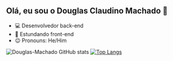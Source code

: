 ## Olá, eu sou o Douglas Claudino Machado 👋

- 💻 Desenvolvedor back-end
- 📖 Estundando front-end
- 😉 Pronouns: He/Him

![Douglas-Machado GitHub stats](https://github-readme-stats.vercel.app/api?username=Douglas-Machado&show_icons=true&theme=radical)
[![Top Langs](https://github-readme-stats.vercel.app/api/top-langs/?username=Douglas-Machado&layout=compact)](https://github.com/Douglas-Machado/github-readme-stats&theme=synthwave)
